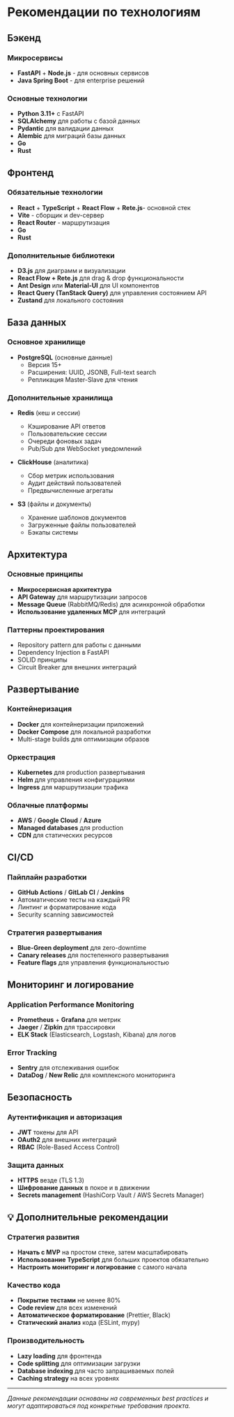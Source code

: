 # Рекомендации по технологиям

## Бэкенд

### Микросервисы
- **FastAPI** + **Node.js** - для основных сервисов
- **Java Spring Boot** - для enterprise решений

### Основные технологии
- **Python 3.11+** с FastAPI
- **SQLAlchemy** для работы с базой данных
- **Pydantic** для валидации данных
- **Alembic** для миграций базы данных
- **Go**
- **Rust**

## Фронтенд

### Обязательные технологии
- **React** + **TypeScript** + **React Flow** + **Rete.js**- основной стек
- **Vite** - сборщик и dev-сервер
- **React Router** - маршрутизация
- **Go**
- **Rust**

### Дополнительные библиотеки
- **D3.js** для диаграмм и визуализации
- **React Flow + Rete.js** для drag & drop функциональности
- **Ant Design** или **Material-UI** для UI компонентов
- **React Query (TanStack Query)** для управления состоянием API
- **Zustand** для локального состояния

## База данных

### Основное хранилище
- **PostgreSQL** (основные данные)
  - Версия 15+
  - Расширения: UUID, JSONB, Full-text search
  - Репликация Master-Slave для чтения

### Дополнительные хранилища
- **Redis** (кеш и сессии)
  - Кэширование API ответов
  - Пользовательские сессии
  - Очереди фоновых задач
  - Pub/Sub для WebSocket уведомлений

- **ClickHouse** (аналитика)
  - Сбор метрик использования
  - Аудит действий пользователей
  - Предвычисленные агрегаты

- **S3** (файлы и документы)
  - Хранение шаблонов документов
  - Загруженные файлы пользователей
  - Бэкапы системы

## Архитектура

### Основные принципы
- **Микросервисная архитектура**
- **API Gateway** для маршрутизации запросов
- **Message Queue** (RabbitMQ/Redis) для асинхронной обработки
- **Использование удаленных MCP** для интеграций

### Паттерны проектирования
- Repository pattern для работы с данными
- Dependency Injection в FastAPI
- SOLID принципы
- Circuit Breaker для внешних интеграций

## Развертывание

### Контейнеризация
- **Docker** для контейнеризации приложений
- **Docker Compose** для локальной разработки
- Multi-stage builds для оптимизации образов

### Оркестрация
- **Kubernetes** для production развертывания
- **Helm** для управления конфигурациями
- **Ingress** для маршрутизации трафика

### Облачные платформы
- **AWS** / **Google Cloud** / **Azure**
- **Managed databases** для production
- **CDN** для статических ресурсов

## CI/CD

### Пайплайн разработки
- **GitHub Actions** / **GitLab CI** / **Jenkins**
- Автоматические тесты на каждый PR
- Линтинг и форматирование кода
- Security scanning зависимостей

### Стратегия развертывания
- **Blue-Green deployment** для zero-downtime
- **Canary releases** для постепенного развертывания
- **Feature flags** для управления функциональностью

## Мониторинг и логирование

### Application Performance Monitoring
- **Prometheus** + **Grafana** для метрик
- **Jaeger** / **Zipkin** для трассировки
- **ELK Stack** (Elasticsearch, Logstash, Kibana) для логов

### Error Tracking
- **Sentry** для отслеживания ошибок
- **DataDog** / **New Relic** для комплексного мониторинга

## Безопасность

### Аутентификация и авторизация
- **JWT** токены для API
- **OAuth2** для внешних интеграций
- **RBAC** (Role-Based Access Control)

### Защита данных
- **HTTPS** везде (TLS 1.3)
- **Шифрование данных** в покое и в движении
- **Secrets management** (HashiCorp Vault / AWS Secrets Manager)

## 💡 Дополнительные рекомендации

### Стратегия развития
- **Начать с MVP** на простом стеке, затем масштабировать
- **Использование TypeScript** для больших проектов обязательно
- **Настроить мониторинг и логирование** с самого начала

### Качество кода
- **Покрытие тестами** не менее 80%
- **Code review** для всех изменений
- **Автоматическое форматирование** (Prettier, Black)
- **Статический анализ** кода (ESLint, mypy)

### Производительность
- **Lazy loading** для фронтенда
- **Code splitting** для оптимизации загрузки
- **Database indexing** для часто запрашиваемых полей
- **Caching strategy** на всех уровнях

---

*Данные рекомендации основаны на современных best practices и могут адаптироваться под конкретные требования проекта.*
